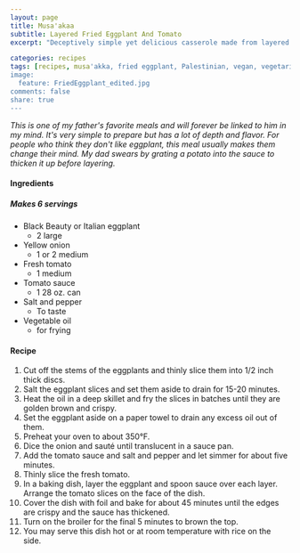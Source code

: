 ```yaml
---
layout: page
title: Musa'akaa
subtitle: Layered Fried Eggplant And Tomato
excerpt: "Deceptively simple yet delicious casserole made from layered fried eggplant slices in a tomato sauce."

categories: recipes
tags: [recipes, musa'akka, fried eggplant, Palestinian, vegan, vegetarian]
image:
  feature: FriedEggplant_edited.jpg
comments: false
share: true
---
```





*This is one of my father's favorite meals and will forever be linked to him in my mind. It's very simple to prepare but has a lot of depth and flavor. For people who think they don't like eggplant, this meal usually makes them change their mind. My dad swears by grating a potato into the sauce to thicken it up before layering.*

#### Ingredients

##### Makes 6 servings

* Black Beauty or Italian eggplant
  - 2 large
* Yellow onion
  - 1 or 2 medium
* Fresh tomato
  - 1 medium
* Tomato sauce
  - 1 28 oz. can
* Salt and pepper
  - To taste
* Vegetable oil
  - for frying

#### Recipe

1. Cut off the stems of the eggplants and thinly slice them into 1/2 inch thick discs.
2. Salt the eggplant slices and set them aside to drain for 15-20 minutes.
3. Heat the oil in a deep skillet and fry the slices in batches until they are golden brown and crispy.
4. Set the eggplant aside on a paper towel to drain any excess oil out of them.
5. Preheat your oven to about 350°F.
6. Dice the onion and sauté until translucent in a sauce pan.
7. Add the tomato sauce and salt and pepper and let simmer for about five minutes.
8. Thinly slice the fresh tomato.
9. In a baking dish, layer the eggplant and spoon sauce over each layer. Arrange the tomato slices on the face of the dish.
10. Cover the dish with foil and bake for about 45 minutes until the edges are crispy and the sauce has thickened.
11. Turn on the broiler for the final 5 minutes to brown the top.
12. You may serve this dish hot or at room temperature with rice on the side.
